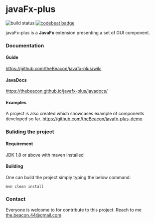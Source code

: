 # javaFx-plus 
![build status](https://travis-ci.org/theBeacon/javafx-plus.svg?branch=master "build status")
[![codebeat badge](https://codebeat.co/badges/abc32331-b91d-4db8-8f9b-9ec4e93fc986)](https://codebeat.co/projects/github-com-thebeacon-javafx-plus)

javaFx-plus is a **JavaFx** extension presenting a set of GUI component.

### Documentation

#### Guide
https://github.com/theBeacon/javafx-plus/wiki

#### JavaDocs

https://thebeacon.github.io/javafx-plus/javadocs/

#### Examples

A project is also created which showcases example of components developed so far.
https://github.com/theBeacon/javafx-plus-demo


### Buliding the project

#### Requirement  
JDK 1.8 or above with maven installed

#### Building
One can build the project simply typing the below command:

`mvn clean install` 


### Contact
Everyone is welcome to for contribute to this project. 
Reach to me the.beacon.44@gmail.com

